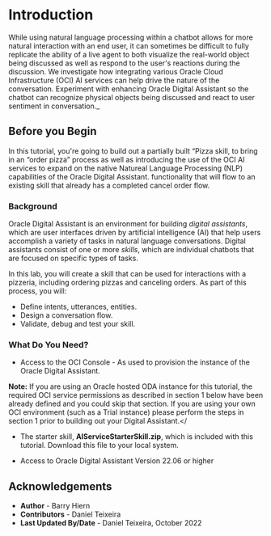 <h1>Introduction</h1>

While using natural language processing within a chatbot allows for more natural interaction with an end user, it can sometimes be difficult to fully replicate the ability of a live agent to both visualize the real-world object being discussed as well as respond to the user's reactions during the discussion. We investigate how integrating various Oracle Cloud Infrastructure (OCI) AI services can help drive the nature of the conversation. Experiment with enhancing Oracle Digital Assistant so the chatbot can recognize physical objects being discussed and react to user sentiment in conversation._

## Before you Begin
In this tutorial, you're going to build out a partially built “Pizza skill, to bring in an “order pizza” process as well as introducing the use of the OCI AI services to expand on the native Natureal Language Processing (NLP) capabilities of the Oracle Digital Assistant. functionality that will flow to an existing skill that already has a completed cancel order flow.

### Background
Oracle Digital Assistant is an environment for building _digital assistants_, which are user interfaces driven by artificial intelligence (AI) that help users accomplish a variety of tasks in natural language conversations. Digital assistants consist of one or more _skills_, which are individual chatbots that are focused on specific types of tasks.

In this lab, you will create a skill that can be used for interactions with a pizzeria, including ordering pizzas and canceling orders. As part of this process, you will:
 - Define intents, utterances, entities.
 - Design a conversation flow.
 - Validate, debug and test your skill.

### What Do You Need?
 - Access to the OCI Console  - As used to provision the instance of the Oracle Digital Assistant.

**Note:** If you are using an Oracle hosted ODA instance for this tutorial, the required OCI service permissions as described in section 1 below have been already defined and you could skip that section.  If you are using your own OCI environment (such as a Trial instance) please perform the steps in section 1 prior to building out your Digital Assistant.</

 - The starter skill, **AIServiceStarterSkill.zip**, which is included with this tutorial. Download this file to your local system.
 
 - Access to Oracle Digital Assistant Version 22.06 or higher
		



## Acknowledgements

* **Author** - Barry Hiern
* **Contributors** -  Daniel Teixeira
* **Last Updated By/Date** - Daniel Teixeira, October 2022